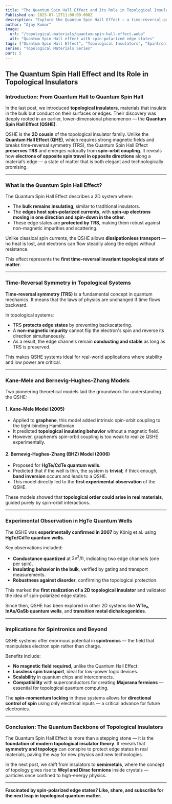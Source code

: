 ```yaml
---
title: "The Quantum Spin Hall Effect and Its Role in Topological Insulators"
Published on: 2025-07-12T11:00:00.000Z
description: "Explore the Quantum Spin Hall Effect — a time-reversal-protected topological state where spin-polarized edge currents flow without dissipation."
author: "Ajay Kumar"
image:
  url: "/topological-materials/quantum-spin-hall-effect.webp"
  alt: "Quantum Spin Hall effect with spin-polarized edge states"
tags: ["Quantum Spin Hall Effect", "Topological Insulators", "Spintronics"]
series: "Topological Materials Series"
part: 5
---
```


## The Quantum Spin Hall Effect and Its Role in Topological Insulators

### Introduction: From Quantum Hall to Quantum Spin Hall

In the last post, we introduced **topological insulators**, materials that insulate in the bulk but conduct on their surfaces or edges. Their discovery was deeply rooted in an earlier, lower-dimensional phenomenon — the **Quantum Spin Hall Effect (QSHE)**.

QSHE is the **2D cousin** of the topological insulator family. Unlike the **Quantum Hall Effect (QHE)**, which requires strong magnetic fields and breaks time-reversal symmetry (TRS), the Quantum Spin Hall Effect **preserves TRS** and emerges naturally from **spin-orbit coupling**. It reveals how **electrons of opposite spin travel in opposite directions** along a material’s edge — a state of matter that is both elegant and technologically promising.

---

### What is the Quantum Spin Hall Effect?

The Quantum Spin Hall Effect describes a 2D system where:

- The **bulk remains insulating**, similar to traditional insulators.
- The **edges host spin-polarized currents**, with **spin-up electrons moving in one direction and spin-down in the other**.
- These edge states are **protected by TRS**, making them robust against non-magnetic impurities and scattering.

Unlike classical spin currents, the QSHE allows **dissipationless transport** — no heat is lost, and electrons can flow steadily along the edges without resistance.

This effect represents the **first time-reversal invariant topological state of matter**.

---

### Time-Reversal Symmetry in Topological Systems

**Time-reversal symmetry (TRS)** is a fundamental concept in quantum mechanics. It means that the laws of physics are unchanged if time flows backward.

In topological systems:

- TRS **protects edge states** by preventing backscattering.
- A **non-magnetic impurity** cannot flip the electron's spin and reverse its direction simultaneously.
- As a result, the edge channels remain **conducting and stable** as long as TRS is preserved.

This makes QSHE systems ideal for real-world applications where stability and low power are critical.

---

### Kane-Mele and Bernevig-Hughes-Zhang Models

Two pioneering theoretical models laid the groundwork for understanding the QSHE:

#### 1. **Kane-Mele Model (2005)**

- Applied to **graphene**, this model added intrinsic spin-orbit coupling to the tight-binding Hamiltonian.
- It predicted **topological insulating behavior** without a magnetic field.
- However, graphene’s spin-orbit coupling is too weak to realize QSHE experimentally.

#### 2. **Bernevig-Hughes-Zhang (BHZ) Model (2006)**

- Proposed for **HgTe/CdTe quantum wells**.
- Predicted that if the well is thin, the system is **trivial**; if thick enough, **band inversion** occurs and leads to a QSHE.
- This model directly led to the **first experimental observation** of the QSHE.

These models showed that **topological order could arise in real materials**, guided purely by spin-orbit interactions.

---

### Experimental Observation in HgTe Quantum Wells

The QSHE was **experimentally confirmed in 2007** by König et al. using **HgTe/CdTe quantum wells**.

Key observations included:

- **Conductance quantized** at $2e^2/h$, indicating two edge channels (one per spin).
- **Insulating behavior in the bulk**, verified by gating and transport measurements.
- **Robustness against disorder**, confirming the topological protection.

This marked the **first realization of a 2D topological insulator** and validated the idea of spin-polarized edge states.

Since then, QSHE has been explored in other 2D systems like **WTe₂**, **InAs/GaSb quantum wells**, and **transition metal dichalcogenides**.

---

### Implications for Spintronics and Beyond

QSHE systems offer enormous potential in **spintronics** — the field that manipulates electron spin rather than charge.

Benefits include:

- **No magnetic field required**, unlike the Quantum Hall Effect.
- **Lossless spin transport**, ideal for low-power logic devices.
- **Scalability** in quantum chips and interconnects.
- **Compatibility** with superconductors for creating **Majorana fermions** — essential for topological quantum computing.

The **spin-momentum locking** in these systems allows for **directional control of spin** using only electrical inputs — a critical advance for future electronics.

---

### Conclusion: The Quantum Backbone of Topological Insulators

The Quantum Spin Hall Effect is more than a stepping stone — it is the **foundation of modern topological insulator theory**. It reveals that **symmetry and topology** can conspire to protect edge states in real materials, paving the way for new physics and new technologies.

In the next post, we shift from insulators to **semimetals**, where the concept of topology gives rise to **Weyl and Dirac fermions** inside crystals — particles once confined to high-energy physics.

---

**Fascinated by spin-polarized edge states? Like, share, and subscribe for the next leap in topological quantum matter.**
